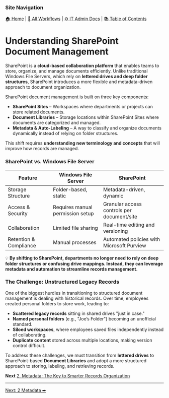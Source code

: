 <!-- description: Documentation about Understanding SharePoint Document Management for Your Organization. -->

### Site Navigation
[🏠 Home](../README.md) | [📂 All Workflows](../users/users.md) | [⚙ IT Admin Docs](../it-admins/README.md) | [📚 Table of Contents](0-tableofcontents.md)

# Understanding SharePoint Document Management

SharePoint is a **cloud-based collaboration platform** that enables teams to store, organize, and manage documents efficiently. Unlike traditional Windows File Servers, which rely on **lettered drives and deep folder structures**, SharePoint introduces a more flexible and metadata-driven approach to document organization.

SharePoint document management is built on three key components:

- **SharePoint Sites** – Workspaces where departments or projects can store related documents.
- **Document Libraries** – Storage locations within SharePoint Sites where documents are categorized and managed.
- **Metadata & Auto-Labeling** – A way to classify and organize documents dynamically instead of relying on folder structures.

This shift requires **understanding new terminology and concepts** that will improve how records are managed.

### SharePoint vs. Windows File Server

| Feature | Windows File Server | SharePoint |
| --- | --- | --- |
| Storage Structure | Folder-based, static | Metadata-driven, dynamic |
| Access & Security | Requires manual permission setup | Granular access controls per document/site |
| Collaboration | Limited file sharing | Real-time editing and versioning |
| Retention & Compliance | Manual processes | Automated policies with Microsoft Purview |

💡 **By shifting to SharePoint, departments no longer need to rely on deep folder structures or confusing drive mappings. Instead, they can leverage metadata and automation to streamline records management.**

### The Challenge: Unstructured Legacy Records

One of the biggest hurdles in transitioning to structured document management is dealing with historical records. Over time, employees created personal folders to store work, leading to:

- **Scattered legacy records** sitting in shared drives "just in case."
- **Named personal folders** (e.g., "Joe’s Folder") becoming an unofficial standard.
- **Siloed workspaces**, where employees saved files independently instead of collaborating.
- **Duplicate content** stored across multiple locations, making version control difficult.

To address these challenges, we must transition from **lettered drives** to SharePoint-based **Document Libraries** and adopt a more structured approach to storing, labeling, and retrieving records.

**Next** [2. Metadata: The Key to Smarter Records Organization](2-metadata.md)

---

[Next: 2 Metadata ➡](2-metadata.md)